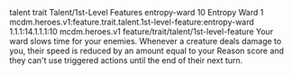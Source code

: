 <ability>
  <metadata>
    <class>talent</class>
    <feature_type>trait</feature_type>
    <file_dpath>Talent/1st-Level Features</file_dpath>
    <item_id>entropy-ward</item_id>
    <item_index>10</item_index>
    <item_name>Entropy Ward</item_name>
    <level>1</level>
    <scc>mcdm.heroes.v1:feature.trait.talent.1st-level-feature:entropy-ward</scc>
    <scdc>1.1.1:14.1.1.1:10</scdc>
    <source>mcdm.heroes.v1</source>
    <type>feature/trait/talent/1st-level-feature</type>
  </metadata>
  <effects>
    <effect type="mundane">Your ward slows time for your enemies. Whenever a creature deals damage to you, their speed is reduced by an amount equal to your Reason score and they can&apos;t use triggered actions until the end of their next turn.</effect>
  </effects>
</ability>
